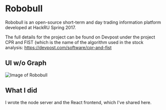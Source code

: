 # Robobull

Robobull is an open-source short-term and day trading information platform developed at HackRU Spring 2017.  

The full details for the project can be found on Devpost under the project CPR and FIST (which is the name of the algorithm used in
the stock analysis: https://devpost.com/software/cpr-and-fist 

## UI w/o Graph
![Image of Robobull](http://logan-may.com/wp-content/uploads/2017/04/cprandfist_2.png)

## What I did
I wrote the node server and the React frontend, which I've shared here.
